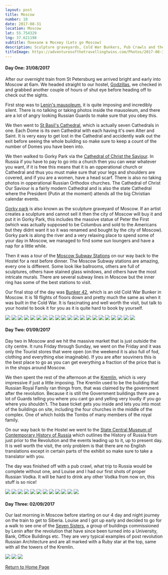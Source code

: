 ```yaml
---
layout: post
title: Moscow
number: 10
date: 2017-08-31
location: Moscow
lat: 55.754329
lng: 37.621198
subtitle: Поехали в Москву (Lets go Moscow)
description: Sculpture graveyards, Cold War Bunkers, Pub Crawls and the Kremlin!
titleImage: https://adventuresofthetravellingtwins.com/Photos/2017-08-31-Moscow/cover-min.JPG
---
```


<h4>Day One: 31/08/2017</h4>

After our overnight train from St Petersburg we arrived bright and early into Moscow at 6am. We headed straight to our hostel, <a target="_blank" href="http://godzillashostel.com/">Godzillas</a>, we checked in and grabbed another couple of hours of shut eye before heading off to check out the sights.

First stop was to <a target="_blank" href="http://www.moscow.info/red-square/lenin-mausoleum.aspx">Lenin's mausoleum</a>, it is quite imposing and incredibly silent. There is no talking or taking photos inside the mausoleum, and there are a lot of angry looking Russian Guards to make sure that you obey this. 

We then went to <a target="_blank" href="http://www.moscow.info/red-square/st-basils-cathedral.aspx">St Basil's Cathedral</a>, which is actually seven Cathedrals in one. Each Dome is its own Cathedral with each having it's own Alter and Saint. It is very easy to get lost in the Cathedral and accidently walk out the exit before seeing the whole building so make sure to keep a count of the number of Domes you have been into.  

We then walked to Gorky Park via the <a target="_blank" href="http://www.moscow.info/orthodox-moscow/cathedral-christ-saviour.aspx">Cathedral of Christ the Saviour</a>. In Russia if you have to pay to go into a church then you can wear whatever you want, if it is free this means that it is an opperational church or Cathedral and thus you must make sure that your legs and shoulders are covered, and if you are a women, have a head scarf. There is also no taking photos in opperational Russian Orthodox churches. The Cathedral of Christ Our Saviour is a fairly modern Cathedral and is also the state Cathedral where the President (Putin at the moment) attends all the big Christian calendar events. 

<a target="_blank" href="http://www.moscow.info/parks/gorky-park.aspx">Gorky park</a> is also known as the sculpture graveyard of Moscow. If an artist creates a sculpture and cannot sell it then the city of Moscow will buy it and put it in Gorky Park, this includes the massive statue of Peter the First (which was actually supposed to be Columbus and sold to the Americans but they didnt want it so it was renamed and bought by the city of Moscow). Gorky park is along the river and a very relaxing place to spend some of your day in Moscow, we managed to find some sun loungers and have a nap for a little while. 

Then it was a tour of the <a target="_blank" href="http://www.creativevisualart.com/2013/05/21/11-of-moscows-most-beautiful-metro-stations">Moscow Subway Stations</a> on our way back to the Hostel for a rest before dinner. The Moscow Subway stations are amazing, every one is different. Some look like ballrooms, others are full of sculptures, others have stained glass windows, and others have the most intricate murals. There are several subway lines in Moscow but the inner ring has some of the best stations to visit. 

Our final stop of the day was <a target="_blank" href="http://bunker42.com/eng/">Bunker 42</a>, which is an old Cold War Bunker in Moscow. It is 18 flights of floors down and pretty much the same as when it was built in the Cold War. It is fascinating and well worth the visit, but talk to your hostel to book it for you as it is quite hard to book by yourself. 

<img src="https://adventuresofthetravellingtwins.com/Photos/2017-08-31-Moscow/day11-min.JPG" class="image1">
<img src="https://adventuresofthetravellingtwins.com/Photos/2017-08-31-Moscow/day12-min.JPG" class="image1">
<img src="https://adventuresofthetravellingtwins.com/Photos/2017-08-31-Moscow/day13-min.JPG" class="image1">
<img src="https://adventuresofthetravellingtwins.com/Photos/2017-08-31-Moscow/day14-min.JPG" class="image1">
<img src="https://adventuresofthetravellingtwins.com/Photos/2017-08-31-Moscow/day15-min.JPG" class="image1">
<img src="https://adventuresofthetravellingtwins.com/Photos/2017-08-31-Moscow/day16-min.JPG" class="image1">
<img src="https://adventuresofthetravellingtwins.com/Photos/2017-08-31-Moscow/day17-min.JPG" class="image1">
<img src="https://adventuresofthetravellingtwins.com/Photos/2017-08-31-Moscow/day18-min.JPG" class="image1">
<img src="https://adventuresofthetravellingtwins.com/Photos/2017-08-31-Moscow/day19-min.JPG" class="image1">
<img src="https://adventuresofthetravellingtwins.com/Photos/2017-08-31-Moscow/day110-min.JPG" class="image1">
<img src="https://adventuresofthetravellingtwins.com/Photos/2017-08-31-Moscow/day111-min.JPG" class="image1">
<img src="https://adventuresofthetravellingtwins.com/Photos/2017-08-31-Moscow/day112-min.JPG" class="image1">
<img src="https://adventuresofthetravellingtwins.com/Photos/2017-08-31-Moscow/day113-min.JPG" class="image1">
<img src="https://adventuresofthetravellingtwins.com/Photos/2017-08-31-Moscow/day114-min.JPG" class="image1">
<img src="https://adventuresofthetravellingtwins.com/Photos/2017-08-31-Moscow/day115-min.JPG" class="image1">
<img src="https://adventuresofthetravellingtwins.com/Photos/2017-08-31-Moscow/day116-min.JPG" class="image1">
<img src="https://adventuresofthetravellingtwins.com/Photos/2017-08-31-Moscow/day117-min.JPG" class="image1">
<img src="https://adventuresofthetravellingtwins.com/Photos/2017-08-31-Moscow/day118-min.JPG" class="image1">
<img src="https://adventuresofthetravellingtwins.com/Photos/2017-08-31-Moscow/day119-min.JPG" class="image1">
<img src="https://adventuresofthetravellingtwins.com/Photos/2017-08-31-Moscow/day120-min.JPG" class="image1">
<img src="https://adventuresofthetravellingtwins.com/Photos/2017-08-31-Moscow/day121-min.JPG" class="image1">

<h4>Day Two: 01/09/2017</h4>

Day two in Moscow and we hit the massive market that is just outside the city centre. It runs Friday through Sunday, we went on the Friday and it was only the Tourist stores that were open (on the weekend it is also full of fod, clothing and everything else imaginable). If you are after souviners this is the best place to go as you can get everything a fraction of the price that is in the shops around Moscow. 

We then spent the rest of the afternoon at the <a target="_blank" href="https://www.kreml.ru/?cmd=00000000000000000110000000000000000&cmdex=409000000000000000000">Kremlin</a>, which is very impressive if just a little imposing. The Kremlin used to be the building that Russian Royal Family ran things from, that was claimed by the government after the revolution. Because it is still the Government buildings there are a lot of Guards telling you where you cant go and yelling very loudly if you go where you shouldn't. The base ticket gets you inside and lets you into most of the buildings on site, including the four churches in the middle of the complex. One of which holds the Tombs of many members of the royal family. 

On our way back to the Hostel we went to the <a target="_blank" href="http://www.russianmuseums.info/M388">State Central Museum of Contemporary History of Russia</a> which outlines the History of Russia from just prior to the Revolution and the events leading up to it, up to present day. It is well worth the visit, the only problem is that there are no English translations except in certain parts of the exhibit so make sure to take a translator with you. 

The day was finished off with a pub crawl, what trip to Russia would be complete without one, and Louise and I had our first shots of proper Russian Vodka. It will be hard to drink any other Vodka from now on, this stuff is so nice!

<img src="https://adventuresofthetravellingtwins.com/Photos/2017-08-31-Moscow/day21-min.JPG" class="image1">
<img src="https://adventuresofthetravellingtwins.com/Photos/2017-08-31-Moscow/day22-min.JPG" class="image1">
<img src="https://adventuresofthetravellingtwins.com/Photos/2017-08-31-Moscow/day23-min.JPG" class="image1">
<img src="https://adventuresofthetravellingtwins.com/Photos/2017-08-31-Moscow/day24-min.JPG" class="image1">
<img src="https://adventuresofthetravellingtwins.com/Photos/2017-08-31-Moscow/day25-min.JPG" class="image1">
<img src="https://adventuresofthetravellingtwins.com/Photos/2017-08-31-Moscow/day26-min.JPG" class="image1">
<img src="https://adventuresofthetravellingtwins.com/Photos/2017-08-31-Moscow/day27-min.JPG" class="image1">
<img src="https://adventuresofthetravellingtwins.com/Photos/2017-08-31-Moscow/day28-min.JPG" class="image1">
<img src="https://adventuresofthetravellingtwins.com/Photos/2017-08-31-Moscow/day29-min.JPG" class="image1">
<img src="https://adventuresofthetravellingtwins.com/Photos/2017-08-31-Moscow/day210-min.JPG" class="image1">
<img src="https://adventuresofthetravellingtwins.com/Photos/2017-08-31-Moscow/day211-min.JPG" class="image1">
<img src="https://adventuresofthetravellingtwins.com/Photos/2017-08-31-Moscow/day212-min.JPG" class="image1">


<h4>Day Three: 02/09/2017</h4>

Our last morning in Moscow before starting on our 4 day and night journey on the train to get to Siberia. Louise and I got up early and decided to go for a walk to see one of the <a target="_blank" href="https://www.inyourpocket.com/moscow/Stalins-Seven-Sisters_70480f">Seven Sisters</a>, a group of buildings commissioned by Lenin after the revolution that have since been turned into a University, Bank, Office Buildings etc. They are very typical examples of post revolution Russian Architecture and are all marked with a Ruby star at the top, same with all the towers of the Kremlin. 

<img src="https://adventuresofthetravellingtwins.com/Photos/2017-08-31-Moscow/day213-min.JPG" class="image1">
<img src="https://adventuresofthetravellingtwins.com/Photos/2017-08-31-Moscow/day214-min.JPG" class="image1">
<img src="https://adventuresofthetravellingtwins.com/Photos/2017-08-31-Moscow/day215-min.JPG" class="image1">

<a href="https://adventuresofthetravellingtwins.com">Return to Home Page</a>


